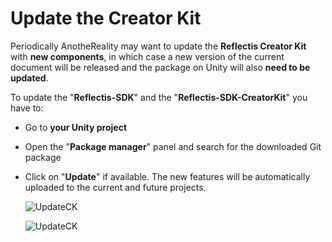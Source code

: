 ﻿---
sidebar_position: 8
---

# Update the Creator Kit

Periodically AnotheReality may want to update the **Reflectis Creator Kit** with **new components**, in which case a new version of the current document will be released and the package on Unity will also **need to be updated**.

To update the "**Reflectis-SDK**" and the "**Reflectis-SDK-CreatorKit**" you have to:
- Go to **your Unity project**
- Open the "**Package manager**" panel and search for the downloaded Git package
- Click on "**Update**" if available. The new features will be automatically uploaded to the current and future projects.

	![UpdateCK](/img/updatesdk_2.png)

	![UpdateCK](/img/updatesdk_1.png)

